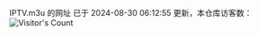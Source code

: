 IPTV.m3u 的网址 已于 2024-08-30 06:12:55 更新，本仓库访客数：![Visitor's Count](https://profile-counter.glitch.me/hero1898_tv/count.svg)
